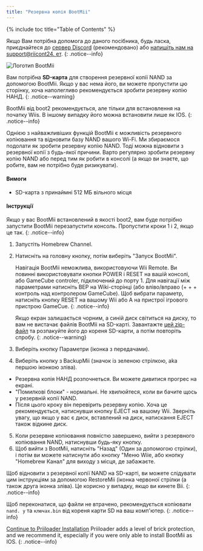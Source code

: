 ```yaml
---
title: "Резервна копія BootMii"
---
```


{% include toc title="Table of Contents" %}

Якщо Вам потрібна допомога до даного посібника, будь ласка, приєднайтеся до [сервер Discord](https://discord.gg/rc24) (рекомендовано) або [напишіть нам на support@riicont24. ет](mailto:support@riiconnect24.net).
{: .notice--info}

![Логотип BootMii](/images/bootmii.png)

Вам потрібна **SD-карта** для створення резервної копії NAND за допомогою BootMii. Якщо у вас нема його, ви можете пропустити цю сторінку, хоча наполегливо рекомендується зробити резервну копію НАНД.
{: .notice--warning}

BootMii від boot2 рекомендується, але тільки для встановлення на початку Wiis. В іншому випадку його можна встановити лише як IOS.
{: .notice--info}

Однією з найважливіших функцій BootMii є можливість резервного копіювання та відновити базу NAND вашого Wi-Fi. Ми збираємося подолати як зробити резервну копію NAND. Тоді можна відновити з резервної копії з будь-якої причини. Варто регулярно зробити резервну копію NAND або перед тим як робити в консолі (а якщо ви знаєте, що робите, вам не потрібно буде ризикувати).

#### Вимоги
* SD-карта з принаймні 512 МБ вільного місця

#### Інструкції
Якщо у вас BootMii встановлений в якості boot2, вам буде потрібно запустити BootMii перезапустити консоль. Пропустити кроки 1 і 2, якщо це так.
{: .notice--info}
1. Запустіть Homebrew Channel.
2. Натисніть на головну кнопку, потім виберіть "Запуск BootMii".

    Навігація BootMii неможлива, використовуючи Wii Remote. Ви повинні використовувати кнопки POWER і RESET на вашій консолі, або GameCube controler, підключений до порту 1. Для навігації між параметрами натисніть ВЕР на Wiki-сторінці (або вліво/вправо (+ + + контроль над контролером GameCube). Щоб вибрати параметр, натисніть кнопку RESET на вашому Wii або A на пристрої ігрового пристрою GameCue.
    {: .notice--info}


    Якщо екран залишається чорним, а синій диск світиться на диску, то вам не вистачає файлів BootMii на SD-карті. Завантажте [цей zip-файл](https://static.hackmii.com/bootmii_sd_files.zip) та розпакуйте його до кореня SD-карти, а потім повторіть спробу.
    {: .notice--warning}

3. Виберіть кнопку Параметри (іконка з передачами).
4. Виберіть кнопку з BackupMii (значок із зеленою стрілкою, aka першою іконкою зліва).
- Резервна копія НАНД розпочнеться. Ви можете дивитися прогрес на екрані.
- "Помилкові блоки" - нормальні. Не хвилюйтеся, коли ви бачите щось у резервній копії NAND.
- Після цього кроку він перевірить резервну копію. Хоча це рекомендується, натиснувши кнопку EJECT на вашому Wii. Зверніть увагу, що якщо у вас є диск, вставлений на диск, натискання EJECT також відкине диск.
5. Коли резервне копіювання повністю завершено, вийти з резервного копіювання NAND, натиснувши будь-яку кнопку.
6. Щоб вийти з BootMii, натисніть "Назад" (Один за допомогою стрілки), і потім ви можете натиснути або кнопку "Меню Wiie, або кнопку "Homebrew Канал" для виходу з місця, де забажаєте.

Щоб відновити з резервної копії NAND на SD-карті, ви можете слідувати цим інструкціям за допомогою RestoreMii (іконка червоної стрілки (а також друга іконка зліва). Це корисно у випадку, якщо ви кинете Віі.
{: .notice--info}

Щоб переконатися, що файли не втрачено, рекомендується копіювати `nand. у` та `ключах.bin` від кореня карти SD на ваш комп'ютер.
{: .notice--info}

[Continue to Priiloader Installation](priiloader) Priiloader adds a level of brick protection, and we recommend it, especially if you were only able to install BootMii as IOS.
{: .notice--info}